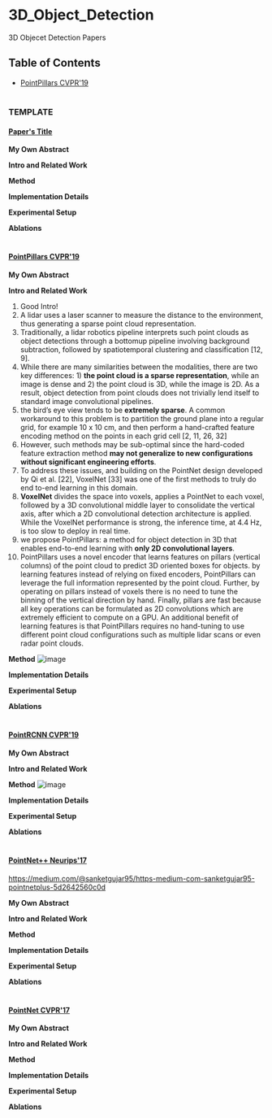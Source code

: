 # 3D_Object_Detection
3D Objecet Detection Papers

## Table of Contents
* [PointPillars CVPR'19](https://github.com/frezaeix/3D_Object_Detection/blob/main/README.md#pointpillars-cvpr19)

#
### TEMPLATE

#### [Paper's Title](https://)

**My Own Abstract**

**Intro and Related Work**

**Method**

**Implementation Details**

**Experimental Setup**

**Ablations**
# 
#### [PointPillars CVPR'19](https://openaccess.thecvf.com/content_CVPR_2019/papers/Lang_PointPillars_Fast_Encoders_for_Object_Detection_From_Point_Clouds_CVPR_2019_paper.pdf)

**My Own Abstract**

**Intro and Related Work**
1. Good Intro!
2. A lidar uses a laser scanner to measure the distance to the environment, thus generating a sparse point cloud representation. 
3. Traditionally, a lidar robotics pipeline interprets such point clouds as object detections through a bottomup pipeline involving background subtraction, followed by spatiotemporal clustering and classification [12, 9].
4. While there are many similarities between the modalities, there are two key differences: 1) **the point cloud is a sparse representation**, while an image is dense and 2) the point cloud is 3D, while the image is 2D. As a result, object detection from point clouds does not trivially lend itself to standard image convolutional pipelines.
5. the bird’s eye view tends to be **extremely sparse**. A common workaround to this problem is to partition the ground plane into a regular grid, for example 10 x 10 cm, and then perform a hand-crafted feature encoding method on the points in each grid cell [2, 11, 26, 32]
6. However, such methods may be sub-optimal since the hard-coded feature extraction method **may not generalize to new configurations without significant engineering efforts**.
7. To address these issues, and building on the PointNet design developed by Qi et al. [22], VoxelNet [33] was one of the first methods to truly do end to-end learning in this domain. 
8.  **VoxelNet** divides the space into voxels, applies a PointNet to each voxel, followed by a 3D convolutional middle layer to consolidate the vertical axis, after which a 2D convolutional detection architecture is applied. While the VoxelNet performance is strong, the inference time, at 4.4 Hz, is too slow to deploy in real time.
9.  we propose PointPillars: a method for object detection in 3D that enables end-to-end learning with **only 2D convolutional layers**. 
10.  PointPillars uses a novel encoder that learns features on pillars (vertical columns) of the point cloud to predict 3D oriented boxes for objects. by learning
features instead of relying on fixed encoders, PointPillars can leverage the full information represented by the point cloud. Further, by operating on pillars instead of voxels there is no need to tune the binning of the vertical direction by hand. Finally, pillars are fast because all key operations can be formulated as 2D convolutions which are extremely efficient to compute on a GPU. An additional benefit of learning features is that PointPillars requires no hand-tuning to use different point cloud configurations such as multiple lidar scans or even radar point clouds.

**Method**
![image](https://user-images.githubusercontent.com/13063395/139265900-80aa9814-f851-4da3-98c5-9179b1e97220.png)


**Implementation Details**

**Experimental Setup**

**Ablations**

# 
#### [PointRCNN CVPR'19](https://openaccess.thecvf.com/content_CVPR_2019/papers/Shi_PointRCNN_3D_Object_Proposal_Generation_and_Detection_From_Point_Cloud_CVPR_2019_paper.pdf)

**My Own Abstract**

**Intro and Related Work**


**Method**
![image](https://user-images.githubusercontent.com/13063395/139439993-b0e36ec3-5b07-4725-ab60-eda23f88f672.png)


**Implementation Details**

**Experimental Setup**

**Ablations**
# 

#### [PointNet++ Neurips'17](https://proceedings.neurips.cc/paper/2017/file/d8bf84be3800d12f74d8b05e9b89836f-Paper.pdf)
https://medium.com/@sanketgujar95/https-medium-com-sanketgujar95-pointnetplus-5d2642560c0d

**My Own Abstract**

**Intro and Related Work**

**Method**

**Implementation Details**

**Experimental Setup**

**Ablations**
# 
#### [PointNet CVPR'17](https://openaccess.thecvf.com/content_cvpr_2017/papers/Qi_PointNet_Deep_Learning_CVPR_2017_paper.pdf)

**My Own Abstract**

**Intro and Related Work**

**Method**

**Implementation Details**

**Experimental Setup**

**Ablations**
# 
